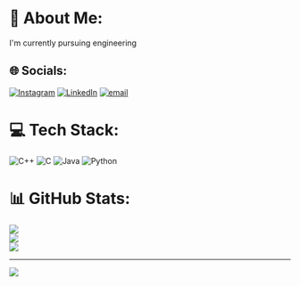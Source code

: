 # 💫 About Me:
I'm currently pursuing engineering


## 🌐 Socials:
[![Instagram](https://img.shields.io/badge/Instagram-%23E4405F.svg?logo=Instagram&logoColor=white)](https://instagram.com/_mr.shariff_07) [![LinkedIn](https://img.shields.io/badge/LinkedIn-%230077B5.svg?logo=linkedin&logoColor=white)](https://linkedin.com/in/https://www.linkedin.com/in/ziya-ulla-shariff-65722632a/) [![email](https://img.shields.io/badge/Email-D14836?logo=gmail&logoColor=white)](mailto:ziyaullashariff78@gmail.com) 

# 💻 Tech Stack:
![C++](https://img.shields.io/badge/c++-%2300599C.svg?style=for-the-badge&logo=c%2B%2B&logoColor=white) ![C](https://img.shields.io/badge/c-%2300599C.svg?style=for-the-badge&logo=c&logoColor=white) ![Java](https://img.shields.io/badge/java-%23ED8B00.svg?style=for-the-badge&logo=openjdk&logoColor=white) ![Python](https://img.shields.io/badge/python-3670A0?style=for-the-badge&logo=python&logoColor=ffdd54)
# 📊 GitHub Stats:
![](https://github-readme-stats.vercel.app/api?username=Ziyaullashariff46&theme=radical&hide_border=false&include_all_commits=false&count_private=false)<br/>
![](https://github-readme-streak-stats.herokuapp.com/?user=Ziyaullashariff46&theme=radical&hide_border=false)<br/>
![](https://github-readme-stats.vercel.app/api/top-langs/?username=Ziyaullashariff46&theme=radical&hide_border=false&include_all_commits=false&count_private=false&layout=compact)

---
[![](https://visitcount.itsvg.in/api?id=Ziyaullashariff46&icon=0&color=0)](https://visitcount.itsvg.in)

<!-- Proudly created with GPRM ( https://gprm.itsvg.in ) -->
